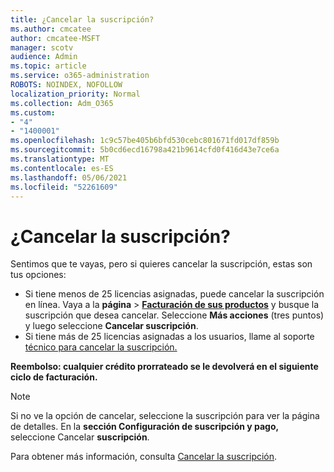 ```yaml
---
title: ¿Cancelar la suscripción?
ms.author: cmcatee
author: cmcatee-MSFT
manager: scotv
audience: Admin
ms.topic: article
ms.service: o365-administration
ROBOTS: NOINDEX, NOFOLLOW
localization_priority: Normal
ms.collection: Adm_O365
ms.custom:
- "4"
- "1400001"
ms.openlocfilehash: 1c9c57be405b6bfd530cebc801671fd017df859b
ms.sourcegitcommit: 5b0cd6ecd16798a421b9614cfd0f416d43e7ce6a
ms.translationtype: MT
ms.contentlocale: es-ES
ms.lasthandoff: 05/06/2021
ms.locfileid: "52261609"
---
```

# <a name="canceling-your-subscription"></a>¿Cancelar la suscripción?

Sentimos que te vayas, pero si quieres cancelar la suscripción, estas son tus opciones:
  
- Si tiene menos de 25 licencias asignadas, puede cancelar la suscripción en línea. Vaya a la **página** \> **[Facturación de sus productos](https://go.microsoft.com/fwlink/p/?linkid=842054)** y busque la suscripción que desea cancelar. Seleccione **Más acciones** (tres puntos) y luego seleccione **Cancelar suscripción**.
- Si tiene más de 25 licencias asignadas a los usuarios, llame al soporte [técnico para cancelar la suscripción.](/microsoft-365/admin/contact-support-for-business-products?view=o365-worldwide)
  
**Reembolso: cualquier crédito prorrateado se le devolverá en el siguiente ciclo de facturación.**

> [!NOTE]
> Si no ve la opción de cancelar, seleccione la suscripción para ver la página de detalles. En la **sección Configuración de suscripción y pago,** seleccione Cancelar **suscripción**.

Para obtener más información, consulta [Cancelar la suscripción](https://docs.microsoft.com/microsoft-365/commerce/subscriptions/cancel-your-subscription).
